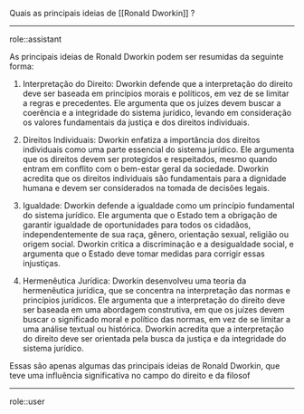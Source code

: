 
Quais as principais ideias de [[Ronald Dworkin]] ?

<hr class="__chatgpt_plugin">

role::assistant

As principais ideias de Ronald Dworkin podem ser resumidas da seguinte forma:

1. Interpretação do Direito: Dworkin defende que a interpretação do direito deve ser baseada em princípios morais e políticos, em vez de se limitar a regras e precedentes. Ele argumenta que os juízes devem buscar a coerência e a integridade do sistema jurídico, levando em consideração os valores fundamentais da justiça e dos direitos individuais.

2. Direitos Individuais: Dworkin enfatiza a importância dos direitos individuais como uma parte essencial do sistema jurídico. Ele argumenta que os direitos devem ser protegidos e respeitados, mesmo quando entram em conflito com o bem-estar geral da sociedade. Dworkin acredita que os direitos individuais são fundamentais para a dignidade humana e devem ser considerados na tomada de decisões legais.

3. Igualdade: Dworkin defende a igualdade como um princípio fundamental do sistema jurídico. Ele argumenta que o Estado tem a obrigação de garantir igualdade de oportunidades para todos os cidadãos, independentemente de sua raça, gênero, orientação sexual, religião ou origem social. Dworkin critica a discriminação e a desigualdade social, e argumenta que o Estado deve tomar medidas para corrigir essas injustiças.

4. Hermenêutica Jurídica: Dworkin desenvolveu uma teoria da hermenêutica jurídica, que se concentra na interpretação das normas e princípios jurídicos. Ele argumenta que a interpretação do direito deve ser baseada em uma abordagem construtiva, em que os juízes devem buscar o significado moral e político das normas, em vez de se limitar a uma análise textual ou histórica. Dworkin acredita que a interpretação do direito deve ser orientada pela busca da justiça e da integridade do sistema jurídico.

Essas são apenas algumas das principais ideias de Ronald Dworkin, que teve uma influência significativa no campo do direito e da filosof

<hr class="__chatgpt_plugin">

role::user


